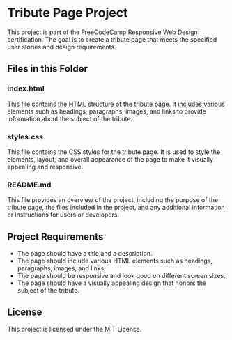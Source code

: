 # Tribute Page Project

This project is part of the FreeCodeCamp Responsive Web Design certification. The goal is to create a tribute page that meets the specified user stories and design requirements.

## Files in this Folder

### index.html
This file contains the HTML structure of the tribute page. It includes various elements such as headings, paragraphs, images, and links to provide information about the subject of the tribute.

### styles.css
This file contains the CSS styles for the tribute page. It is used to style the elements, layout, and overall appearance of the page to make it visually appealing and responsive.

### README.md
This file provides an overview of the project, including the purpose of the tribute page, the files included in the project, and any additional information or instructions for users or developers.

## Project Requirements

- The page should have a title and a description.
- The page should include various HTML elements such as headings, paragraphs, images, and links.
- The page should be responsive and look good on different screen sizes.
- The page should have a visually appealing design that honors the subject of the tribute.

## License

This project is licensed under the MIT License.


